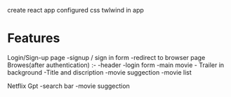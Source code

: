 create react app
configured css twlwind in app


# Features
Login/Sign-up page
    -signup / sign in form
    -redirect to browser page
Browes(after authentication)  :-
    -header
    -login form
    -main movie
        - Trailer in background
        -Title and discription
        -movie suggection
           -movie list 

Netflix Gpt
   -search bar
   -movie suggection
   
